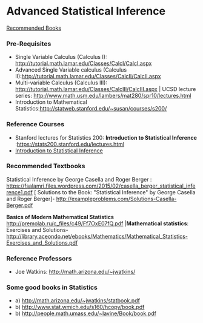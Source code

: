 # Advanced Statistical Inference

[Recommended Books](http://sgsa.berkeley.edu/current-students/recommended-books)
### Pre-Requisites
* Single Variable Calculus (Calculus I): http://tutorial.math.lamar.edu/Classes/CalcI/CalcI.aspx
* Advanced Single Variable calculus (Calculus II):http://tutorial.math.lamar.edu/Classes/CalcII/CalcII.aspx
* Multi-variable Calculus (Calculus III): http://tutorial.math.lamar.edu/Classes/CalcIII/CalcIII.aspx  | UCSD lecture series: http://www.math.usm.edu/lambers/mat280/spr10/lectures.html
* Introduction to Mathematical Statistics:http://statweb.stanford.edu/~susan/courses/s200/



### Reference Courses 
* Stanford lectures for Statistics 200: **Introduction to Statistical Inference** :https://stats200.stanford.edu/lectures.html
* [Introduction to Statistical Inference](http://www.stat.columbia.edu/~liam/teaching/4107-fall05/)

### Recommended Textbooks
Statistical Inference by George Casella and Roger Berger : https://fsalamri.files.wordpress.com/2015/02/casella_berger_statistical_inference1.pdf [     Solutions to the Book: "Statistical Inference" by George Casella and Roger Berger]- http://exampleproblems.com/Solutions-Casella-Berger.pdf

**Basics of Modern Mathematical Statistics** http://premolab.ru/c_files/c49/Ff7OxE07fQ.pdf |**Mathematical statistics**: Exercises and Solutions- http://library.aceondo.net/ebooks/Mathematics/Mathematical_Statistics-Exercises_and_Solutions.pdf

### Reference Professors
* Joe Watkins: http://math.arizona.edu/~jwatkins/

### Some good books in Statistics
* a) http://math.arizona.edu/~jwatkins/statbook.pdf
* b) http://www.stat.wmich.edu/s160/hcopy/book.pdf
* b) http://people.math.umass.edu/~lavine/Book/book.pdf
